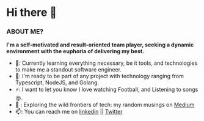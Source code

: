 # Hi there 👋


### ABOUT ME?

**I'm a self-motivated and result-oriented team player, seeking a dynamic environment with the euphoria of delivering my best.** 

 - 🌱: Currently learning everything necessary, be it tools, and technologies to make me a standout software engineer.  
 - 👯: I'm ready to be part of any project with technology ranging from Typescript, NodeJS, and Golang.
 - ⚡: I want to let you know I love watching Football, and Listening to songs 😜.
 - 💬 : Exploring the wild frontiers of tech: my random musings on [Medium](https://medium.com/@oluwatosinakande)
 - 📫: You can reach me on [linkedin](https://www.linkedin.com/in/oluwatosin-akande1) || [Twitter](https://twitter.com/dkrestdev)





<!--
**dkrest1/dkrest1** is a ✨ _special_ ✨ repository because its `README.md` (this file) appears on your GitHub profile.

Here are some ideas to get you started:

- 🔭 I’m currently working on ...
- 🌱 I’m currently learning ...
- 👯 I’m looking to collaborate on ...
- 🤔 I’m looking for help with ...
- 💬 Ask me about ...
- 📫 How to reach me: ...
- 😄 Pronouns: ...
- ⚡ Fun fact: ...
-->
